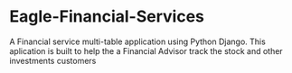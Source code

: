 # Eagle-Financial-Services
A Financial service multi-table application using Python Django. 
This aplication is built to help the a Financial Advisor track the stock and other investments customers
